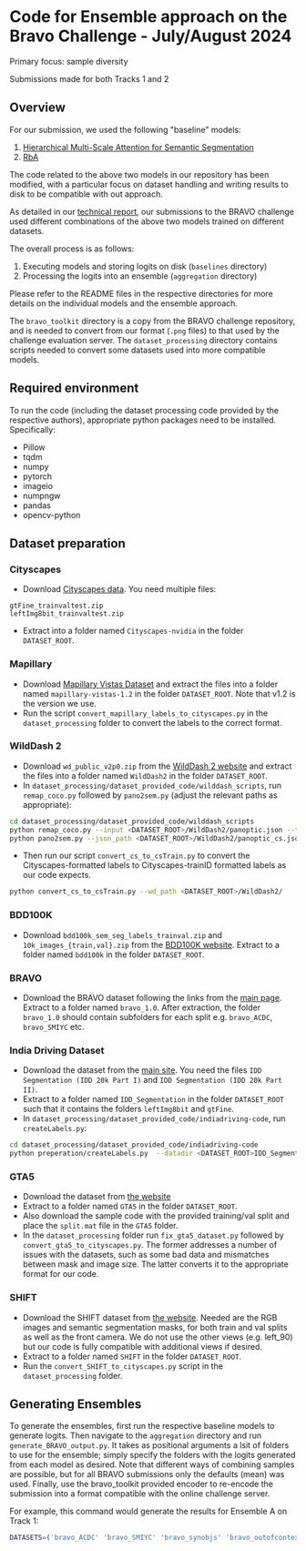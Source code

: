 # Code for Ensemble approach on the Bravo Challenge - July/August 2024
Primary focus: sample diversity

Submissions made for both Tracks 1 and 2

## Overview

For our submission, we used the following "baseline" models:
1. [Hierarchical Multi-Scale Attention for Semantic Segmentation](https://github.com/NVIDIA/semantic-segmentation)
2. [RbA](https://github.com/NazirNayal8/RbA)

The code related to the above two models in our repository has been modified, with a particular focus on dataset handling and writing results to disk to be compatible with out approach.

As detailed in our [technical report](https://papers.cim.mcgill.ca/book/8), our submissions to the BRAVO challenge used different combinations of the above two models trained on different datasets.

The overall process is as follows:

1. Executing models and storing logits on disk (`baselines` directory)
2. Processing the logits into an ensemble (`aggregation` directory)

Please refer to the README files in the respective directories for more details on the individual models and the ensemble approach.

The `bravo_toolkit` directory is a copy from the BRAVO challenge repository, and is needed to convert from our format (`.png` files) to that used by the challenge evaluation server.
The `dataset_processing` directory contains scripts needed to convert some datasets used into more compatible models.

## Required environment
To run the code (including the dataset processing code provided by the respective authors), appropriate python packages need to be installed. Specifically:
* Pillow 
* tqdm
* numpy
* pytorch
* imageio
* numpngw
* pandas
* opencv-python

## Dataset preparation

### Cityscapes

* Download [Cityscapes data](https://www.cityscapes-dataset.com/). You need multiple files:
```
gtFine_trainvaltest.zip
leftImg8bit_trainvaltest.zip
```
* Extract into a folder named `Cityscapes-nvidia` in the folder `DATASET_ROOT`.
### Mapillary
* Download [Mapillary Vistas Dataset](https://www.mapillary.com/dataset/vistas) and extract the files into a folder named `mapillary-vistas-1.2` in the folder `DATASET_ROOT`. Note that v1.2 is the version we use.
* Run the script `convert_mapillary_labels_to_cityscapes.py` in the `dataset_processing` folder to convert the labels to the correct format.

### WildDash 2
* Download `wd_public_v2p0.zip` from the [WildDash 2 website](https://wilddash.cc/) and extract the files into a folder named `WildDash2` in the folder `DATASET_ROOT`.
* In `dataset_processing/dataset_provided_code/wilddash_scripts`, run `remap_coco.py` followed by `pano2sem.py` (adjust the relevant paths as appropriate):
```bash
cd dataset_processing/dataset_provided_code/wilddash_scripts
python remap_coco.py --input <DATASET_ROOT>/WildDash2/panoptic.json --trg_dataset cs --annotation_root <DATASET_ROOT>/WildDash2/panoptic --output <DATASET_ROOT>/WildDash2/panoptic_cs.json 
python pano2sem.py --json_path <DATASET_ROOT>/WildDash2/panoptic_cs.json --outp_dir_sem <DATASET_ROOT>/WildDash2/semantic_cs --label_png_dir <DATASET_ROOT>/WildDash2/panoptic_cs
```
* Then run our script `convert_cs_to_csTrain.py` to convert the Cityscapes-formatted labels to Cityscapes-trainID formatted labels as our code expects.
```bash
python convert_cs_to_csTrain.py --wd_path <DATASET_ROOT>/WildDash2/
```
### BDD100K
* Download `bdd100k_sem_seg_labels_trainval.zip` and `10k_images_{train,val}.zip` from the [BDD100K website](https://dl.cv.ethz.ch/bdd100k/data/). Extract to a folder named `bdd100k` in the folder `DATASET_ROOT`.

### BRAVO
* Download the BRAVO dataset following the links from the [main page](https://github.com/valeoai/bravo_challenge). Extract to a folder named `bravo_1.0`. After extraction, the folder `bravo_1.0` should contain subfolders for each split e.g. `bravo_ACDC`, `bravo_SMIYC` etc.

### India Driving Dataset
* Download the dataset from the [main site](https://idd.insaan.iiit.ac.in/). You need the files `IDD Segmentation (IDD 20k Part I)` and `IDD Segmentation (IDD 20k Part II)`.
* Extract to a folder named `IDD_Segmentation` in the folder `DATASET_ROOT` such that it contains the folders `leftImg8bit` and `gtFine`.
* In `dataset_processing/dataset_provided_code/indiadriving-code`, run `createLabels.py`:
```bash
cd dataset_processing/dataset_provided_code/indiadriving-code
python preperation/createLabels.py  --datadir <DATASET_ROOT>IDD_Segmentation/ --id-type csTrainId
```
### GTA5
* Download the dataset from [the website](https://download.visinf.tu-darmstadt.de/data/from_games/)
* Extract to a folder named `GTA5` in the folder `DATASET_ROOT`.
* Also download the sample code with the provided training/val split and place the `split.mat` file in the `GTA5` folder.
* In the `dataset_processing` folder run `fix_gta5_dataset.py` followed by `convert_gta5_to_cityscapes.py`. The former addresses a number of issues with the datasets, such as some bad data and mismatches between mask and image size. The latter converts it to the appropriate format for our code.

### SHIFT
* Download the SHIFT dataset from [the website](https://www.vis.xyz/shift/). Needed are the RGB images and semantic segmentation masks, for both train and val splits as well as the front camera. We do not use the other views (e.g. left_90) but our code is fully compatible with additional views if desired.
* Extract to a folder named `SHIFT` in the folder `DATASET_ROOT`.
* Run the `convert_SHIFT_to_cityscapes.py` script in the `dataset_processing` folder.

## Generating Ensembles

To generate the ensembles, first run the respective baseline models to generate logits. Then navigate to the `aggregation` directory and run `generate_BRAVO_output.py`. It takes as positional arguments a lsit of folders to use for the ensemble; simply specify the folders with the logits generated from each model as desired. Note that different ways of combining samples are possible, but for all BRAVO submissions only the defaults (mean) was used. Finally, use the bravo_toolkit provided encoder to re-encode the submission into a format compatible with the online challenge server.

For example, this command would generate the results for Ensemble A on Track 1:
```bash
DATASETS=('bravo_ACDC' 'bravo_SMIYC' 'bravo_synobjs' 'bravo_outofcontext' 'bravo_synflare' 'bravo_synrain'); for DATASET in "${DATASETS[@]}";do python generate_BRAVO_output.py HMSA/bravo_ds/cityscapes_sota_model/logits/${DATASET} RbA_logits/logits/${DATASET}/swin_l_1dl --out_path Ensemble_A_submission;done
```